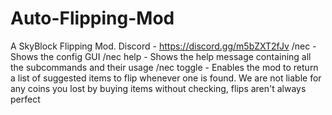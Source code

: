 # Auto-Flipping-Mod
A SkyBlock Flipping Mod.  Discord - https://discord.gg/m5bZXT2fJv  /nec - Shows the config GUI /nec help - Shows the help message containing all the subcommands and their usage /nec toggle - Enables the mod to return a list of suggested items to flip whenever one is found. We are not liable for any coins you lost by buying items without checking, flips aren't always perfect

